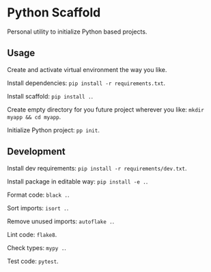 # Python Scaffold

Personal utility to initialize Python based projects.

## Usage

Create and activate virtual environment the way you like.

Install dependencies: `pip install -r requirements.txt`.

Install scaffold: `pip install .`.

Create empty directory for you future project wherever you like: `mkdir myapp && cd myapp`.

Initialize Python project: `pp init`.

## Development

Install dev requirements: `pip install -r requirements/dev.txt`.

Install package in editable way: `pip install -e .`.

Format code: `black .`.

Sort imports: `isort .`.

Remove unused imports: `autoflake .`.

Lint code: `flake8`.

Check types: `mypy .`.

Test code: `pytest`.
